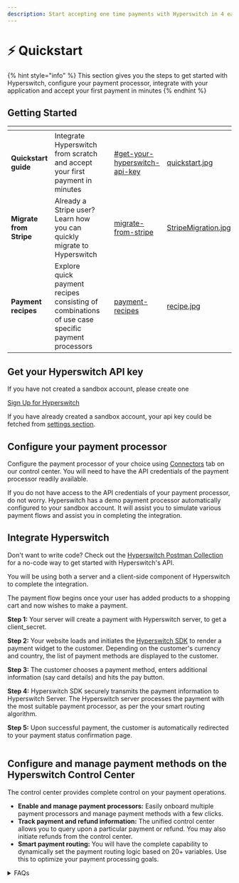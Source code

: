 ```yaml
---
description: Start accepting one time payments with Hyperswitch in 4 easy steps
---
```


# ⚡ Quickstart

{% hint style="info" %}
This section gives you the steps to get started with Hyperswitch, configure your payment processor, integrate with your application and accept your first payment in minutes
{% endhint %}

## Getting Started

<table data-view="cards"><thead><tr><th></th><th></th><th></th><th data-hidden data-card-target data-type="content-ref"></th><th data-hidden data-card-cover data-type="files"></th></tr></thead><tbody><tr><td><strong>Quickstart guide</strong></td><td>Integrate Hyperswitch from scratch and accept your first payment in minutes</td><td></td><td><a href="./#get-your-hyperswitch-api-key">#get-your-hyperswitch-api-key</a></td><td><a href="../../.gitbook/assets/quickstart.jpg">quickstart.jpg</a></td></tr><tr><td><strong>Migrate from Stripe</strong></td><td>Already a Stripe user? Learn how you can quickly migrate to Hyperswitch</td><td></td><td><a href="migrate-from-stripe/">migrate-from-stripe</a></td><td><a href="../../.gitbook/assets/StripeMigration.jpg">StripeMigration.jpg</a></td></tr><tr><td><strong>Payment recipes</strong></td><td>Explore quick payment recipes consisting of combinations of use case specific payment processors</td><td></td><td><a href="payment-recipes/">payment-recipes</a></td><td><a href="../../.gitbook/assets/recipe.jpg">recipe.jpg</a></td></tr></tbody></table>

## Get your Hyperswitch API key

If you have not created a sandbox account, please create one

[Sign Up for Hyperswitch](https://app.hyperswitchpay.com/register)

If you have already created a sandbox account, your api key could be fetched from [settings section](https://app.hyperswitchpay.com/developers).

## Configure your payment processor

Configure the payment processor of your choice using [Connectors](https://app.hyperswitchpay.com/connectors) tab on our control center. You will need to have the API credentials of the payment processor readily available.

If you do not have access to the API credentials of your payment processor, do not worry. Hyperswitch has a demo payment processor automatically configured to your sandbox account. It will assist you to simulate various payment flows and assist you in completing the integration.

## Integrate Hyperswitch

Don't want to write code? Check out the [Hyperswitch Postman Collection](https://www.postman.com/hyperswitch/workspace/hyperswitch/request/25176183-9b4ad6a8-fbdd-4919-8505-c75c83bdf9d6) for a no-code way to get started with Hyperswitch's API.

You will be using both a server and a client-side component of Hyperswitch to complete the integration.

The payment flow begins once your user has added products to a shopping cart and now wishes to make a payment.

**Step 1:** Your server will create a payment with Hyperswitch server, to get a client\_secret.

**Step 2:** Your website loads and initiates the [Hyperswitch SDK](../integration-guide/) to render a payment widget to the customer. Depending on the customer's currency and country, the list of payment methods are displayed to the customer.

**Step 3:** The customer chooses a payment method, enters additional information (say card details) and hits the pay button.

**Step 4:** Hyperswitch SDK securely transmits the payment information to Hyperswitch Server. The Hyperswitch server processes the payment with the most suitable payment processor, as per the your smart routing algorithm.

**Step 5:** Upon successful payment, the customer is automatically redirected to your payment status confirmation page.

<figure><img src="../../.gitbook/assets/image (97).png" alt=""><figcaption></figcaption></figure>

## Configure and manage payment methods on the Hyperswitch Control Center

The control center provides complete control on your payment operations.

* **Enable and manage payment processors:** Easily onboard multiple payment processors and manage payment methods with a few clicks.
* **Track payment and refund information:** The unified control center allows you to query upon a particular payment or refund. You may also initiate refunds from the control center.
* **Smart payment routing:** You will have the complete capability to dynamically set the payment routing logic based on 20+ variables. Use this to optimize your payment processing goals.

<details>

<summary>FAQs</summary>

#### What is a connector?

Hyperswitch refers to payment processors, fraud / risk engines and other payment integrations as connectors. Hyperswitch currently supports 50+ global payment processors that you can use to process payments on your application

#### How can I decide the best payment methods for my business?

Hyperswitch supports 100+ payment methods across various payment processors. There is no one size fits all payment methods but you can learn more about how you can decide the best payment methods for you business [here](../payment-methods-setup/).

#### What will the completed integration look like?

Hyperswitch offers various customization options but you can try out our demo store [here](https://demo-hyperswitch.netlify.app/checkout) to test the checkout experience

#### Are there any sample integrations for reference?

Here are a few demo integrations for various tech stacks:

* [Hyperswitch React-Node](https://github.com/hyperswitchpay/hyperswitch-react-node)
* [Hyperswitch HTML-Node](https://github.com/hyperswitchpay/hyperswitch-html-node)
* [Hyperswitch React-Java](https://github.com/hyperswitchpay/hyperswitch-react-java)
* [Hyperswitch Next-Node](https://github.com/hyperswitchpay/hyperswitch-next-node)



</details>
